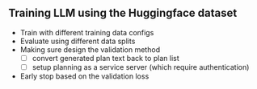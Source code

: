 ## Training LLM using the Huggingface dataset 

- Train with different training data configs
- Evaluate using different data splits 
- Making sure design the validation method
  - [ ] convert generated plan text back to plan list 
  - [ ] setup planning as a service server (which require authentication)
- Early stop based on the validation loss 